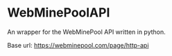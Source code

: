 # WebMinePoolAPI
An wrapper for the WebMinePool API written in python.

Base url: https://webminepool.com/page/http-api
